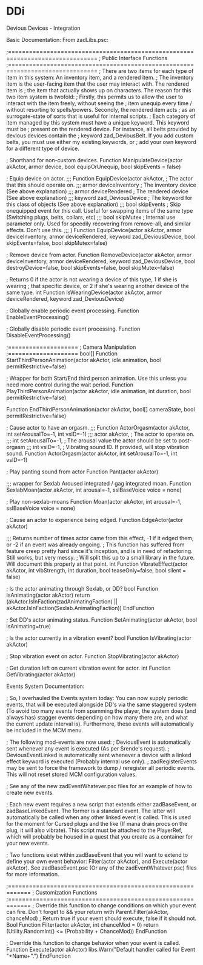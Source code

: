DDi
===

Devious Devices - Integration



Basic Documentation:
From zadLibs.psc:

;===============================================================================
; Public Interface Functions
;===============================================================================
; There are two items for each type of item in this system: An inventory item, and a rendered item.
; The inventory item is the user-facing item that the user may interact with. The rendered item is
; the item that actually shows up on characters. The reason for this two item system is twofold:
; Firstly, this permits us to allow the user to interact with the item freely, without seeing the
; item unequip every time / without resorting to spells/powers. Secondly, the rendered item acts
;  as an surrogate-state of sorts that is useful for internal scripts.
; Each category of item managed by this system must have a unique keyword. This keyword must be 
; present on the rendered device. For instance, all belts provided by devious devices contain the
; keyword zad_DeviousBelt. If you add custom belts, you must use either my existing keywords, or
; add your own keyword for a different type of device.

; Shorthand for non-custom devices.
Function ManipulateDevice(actor akActor, armor device, bool equipOrUnequip, bool skipEvents = false)

; Equip device on actor.
;;; Function EquipDevice(actor akActor, ; The actor that this should operate on.
;;;                      armor deviceInventory ; The inventory device (See above explanation)
;;;                      armor deviceRendered ; The rendered device (See above explanation)
;;;                      keyword zad_DeviousDevice ; The keyword for this class of objects (See above explanation)
;;;                      bool skipEvents ; Skip onequipped event for this call. Useful for swapping items of the same type (Switching plugs, belts, collars, etc)
;;;                      bool skipMutex ; Internal use parameter only. Used for speedily recovering from remove-all, and similar effects. Don't use this.
;;;                      )
Function EquipDevice(actor akActor, armor deviceInventory, armor deviceRendered, keyword zad_DeviousDevice, bool skipEvents=false, bool skipMutex=false)

; Remove device from actor.
Function RemoveDevice(actor akActor, armor deviceInventory, armor deviceRendered, keyword zad_DeviousDevice, bool destroyDevice=false, bool skipEvents=false, bool skipMutex=false)

; Returns 0 if the actor is not wearing a device of this type, 1 if she is wearing
; that specific device, or 2 if she's wearing another device of the same type.
int Function IsWearingDevice(actor akActor, armor deviceRendered, keyword zad_DeviousDevice)

; Globally enable periodic event processing.
Function EnableEventProcessing()

; Globally disable periodic event processing.
Function DisableEventProcessing()

;====================
; Camera Manipulation
;====================
bool[] Function StartThirdPersonAnimation(actor akActor, idle animation, bool permitRestrictive=false)

; Wrapper for both Start/End third person animation. Use this unless you need more control during the wait period.
Function PlayThirdPersonAnimation(actor akActor, idle animation, int duration, bool permitRestrictive=false)

Function EndThirdPersonAnimation(actor akActor, bool[] cameraState, bool permitRestrictive=false)

; Cause actor to have an orgasm.
;;; Function ActorOrgasm(actor akActor, int setArousalTo=-1, int vsID=-1)
;;;             actor akActor, ; The actor to operate on.
;;;             int setArousalTo=-1, ; The arousal value the actor should be set to post-orgasm
;;;             int vsID=-1, ; Vibrating sound ID. If provided, will stop vibration sound.
Function ActorOrgasm(actor akActor, int setArousalTo=-1, int vsID=-1)

; Play panting sound from actor
Function Pant(actor akActor)

;;; wrapper for Sexlab Aroused integrated / gag integrated moan.
Function SexlabMoan(actor akActor, int arousal=-1, sslBaseVoice voice = none)

; Play non-sexlab-moans
Function Moan(actor akActor, int arousal=-1, sslBaseVoice voice = none)

; Cause an actor to experience being edged.
Function EdgeActor(actor akActor)

;;; Returns number of times actor came from this effect, -1 if it edged them, or -2 if an event was already ongoing.
; This function has suffered from feature creep pretty hard since it's inception, and is in need of refactoring. Still works, but very messy.
; Will split this up to a small library in the future. Will document this properly at that point.
int Function VibrateEffect(actor akActor, int vibStrength, int duration, bool teaseOnly=false, bool silent = false)

; Is the actor animating through Sexlab, or DD?
bool Function IsAnimating(actor akActor)
return (akActor.IsInFaction(zadAnimatingFaction) || akActor.IsInFaction(Sexlab.AnimatingFaction))
EndFunction

; Set DD's actor animating status.
Function SetAnimating(actor akActor, bool isAnimating=true)

; Is the actor currently in a vibration event?
bool Function IsVibrating(actor akActor)

; Stop vibration event on actor.
Function StopVibrating(actor akActor)

; Get duration left on current vibration event for actor.
int Function GetVibrating(actor akActor)









Events System Documentation:

; So, I overhauled the Events system today: You can now supply periodic events, that will be executed alongside DD's via the same staggered system (To avoid too many events from spamming the player, the system does (and always has) stagger events depending on how many there are, and what the current update interval is). Furthermore, these events will automatically be included in the MCM menu.
 
; The following mod-events are now used:
; DeviousEvent<EventName> is automatically sent whenever any event is executed (As per Srende's request).
; DeviousEventLinked is automatically sent whenever a device with a linked effect keyword is executed (Probably internal use only).
; zadRegisterEvents may be sent to force the framework to dump / reregister all periodic events. This will not reset stored MCM configuration values.
 
; See any of the new zadEventWhatever.psc files for an example of how to create new events.
 
; Each new event requires a new script that extends either zadBaseEvent, or zadBaseLinkedEvent. The former is a standard event. The latter will automatically be called when any other linked event is called. This is used for the moment for Cursed plugs and the like (If mana drain procs on the plug, it will also vibrate). This script must be attached to the PlayerRef, which will probably be housed in a quest that you create as a container for your new events.
 
; Two functions exist within zadBaseEvent that you will want to extend to define your own event behavior: Filter(actor akActor), and Execute(actor akActor). See zadBaseEvent.psc (Or any of the zadEventWhatever.psc) files for more information.

;============================================================
;                   Customization Functions
;============================================================
; Override this function to change conditions on which your event can fire. Don't forget to && your return with Parent.Filter(akActor, chanceMod)
; Return true if your event should execute, false if it should not.
Bool Function Filter(actor akActor, int chanceMod = 0)
	 return (Utility.RandomInt() <= (Probability + ChanceMod))
EndFunction

; Override this function to change behavior when your event is called.
Function Execute(actor akActor)
	libs.Warn("Default handler called for Event "+Name+".")
EndFunction
